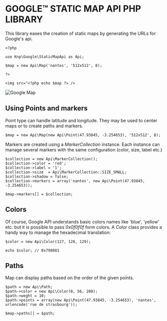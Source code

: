 GOOGLE™ STATIC MAP API PHP LIBRARY
==================================

This library eases the creation of static maps by generating the URLs for Google's api.

    <?php

    use Knp\Google\StaticMapApi as Api;

    $map = new Api\Map('nantes', '512x512', 8);

    ?>

    <img src="<?php echo $map ?> />

![Google Map](http://maps.googleapis.com/maps/api/staticmap?sensor=false&center=nantes&size=512x512&zoom=8)


Using Points and markers
------------------------

Point type can handle latitude and longitude. They may be used to center maps or to create paths and markers. 

    $map = new Api\Map(new Api\Point(47.93845, -3.254653), '512x512', 8);

Markers are created using a *MarkerCollection* instance. Each instance can manage several markers with the same configuration (color, size, label etc.)

    $collection = new Api\MarkerCollection();
    $collection->color = 'red';
    $collection->label = '1';
    $collection->size  = Api\MarkerCollection::SIZE_SMALL;
    $collection->shadow = false;
    $collection->markers = array('nantes', new Api\Point(47.93845, -3.254653));

    $map->markers[] = $collection;

Colors
------

Of course, Google API understands basic colors names like 'blue', 'yellow' etc. but it is possible to pass *0x0f0f0f* form colors. A *Color* class provides a handy way to manage the hexadecimal translation:

    $color = new Api\Color(127, 128, 129);

    echo $color; // 0x798081

Paths
-----

Map can display paths based on the order of the given points.

    $path = new Api\Path;
    $path->color = new Api\Color(0, 56, 200);
    $path->weght = 10;
    $path->points = array(new Api\Point(47.93845, -3.254653), 'nantes', urlencode('rue de strasbourg'));

    $map->paths[] = $path;

